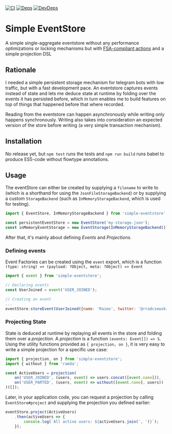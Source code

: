 [![CI](https://travis-ci.org/rradczewski/simple-eventstore.svg)](https://travis-ci.org/rradczewski/simple-eventstore)
[![Deps](https://david-dm.org/rradczewski/simple-eventstore.svg)](https://david-dm.org/rradczewski/simple-eventstore) [![DevDeps](https://david-dm.org/rradczewski/simple-eventstore/dev-status.svg)](https://david-dm.org/rradczewski/simple-eventstore)

# Simple EventStore

A simple single-aggregate eventstore without any performance optimizations or locking mechanisms 
but with [FSA-compliant actions](https://github.com/acdlite/flux-standard-action) and a simple projection DSL

## Rationale

I needed a simple persistent storage mechanism for telegram bots with low traffic, but with a fast development pace. 
An eventstore captures events instead of state and lets me deduce state at runtime by folding over the events it has persisted before,
which in turn enables me to build features on top of things that happened before that where recorded.

Reading from the eventstore can happen asynchronously while writing only happens synchronously. 
Writing also takes into consideration an expected version of the store before writing (a very simple transaction mechanism).

## Installation

No release yet, but `npm test` runs the tests and `npm run build` runs babel to produce ES5-code without flowtype annotations.

## Usage

The eventStore can either be created by supplying a `filename` to write to (which is a shorthand for using the `JsonFileStorageBackend`) 
or by supplying a custom `StorageBackend` (such as `InMemoryStorageBackend`, which is used for testing).

```javascript
import { EventStore, InMemoryStorageBackend } from 'simple-eventstore';

const persistentEventStore = new EventStore('my-storage.json');
const inMemoryEventStorage = new EventStorage(InMemoryStorageBackend());
```

After that, it's mainly about defining _Events_ and _Projections_.

### Defining events

Event Factories can be created using the `event` export, 
which is a function `(type: string) => (payload: ?Object, meta: ?Object) => Event`

```javascript
import { event } from 'simple-eventstore';

// Declaring events
const UserJoined = event('USER_JOINED');

// Creating an event
...
eventStore.storeEvent(UserJoined({name: 'Raimo', twitter: '@rradczewski}));
```

### Projecting State

State is deduced at runtime by replaying all events in the store and folding them over a _projection_.
A _projection_ is a function `(events: Event[]) => S`. Using the utility functions provided as `{ projection, on }`,
it is very easy to write a simple projection for a specific use case:

```javascript
import { projection, on } from 'simple-eventstore';
import { without } from 'ramda';

const ActiveUsers = projection(
    on('USER_JOINED', (users, event) => users.concat([event.name])),
    on('USER_PARTED', (users, event) => without([event.name], users))
)([]);
```

Later, in your application code, you can request a projection by calling `EventStore#project` 
and supplying the projection you defined earlier:

```javascript
eventStore.project(ActiveUsers)
    .then(activeUsers => {
        console.log(`All active users: ${activeUsers.join(', ')}`);
    });
```